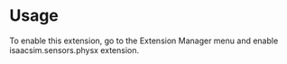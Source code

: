# Usage

To enable this extension, go to the Extension Manager menu and enable isaacsim.sensors.physx extension.

